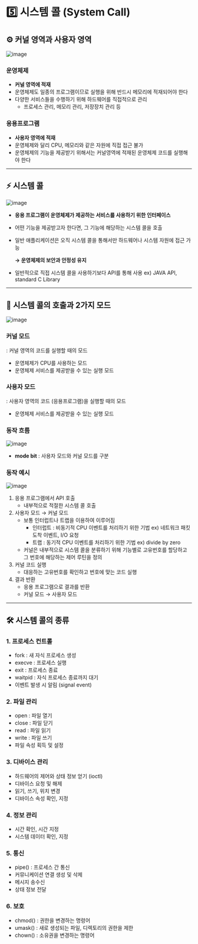 # 5️⃣ 시스템 콜 (System Call)

## ⚙️ 커널 영역과 사용자 영역

![image](https://github.com/user-attachments/assets/2ba50ff3-e60d-498c-8321-be2b33fe8018)

### 운영체제

- **커널 영역에 적재**
- 운영체제도 일종의 프로그램이므로 실행을 위해 반드시 메모리에 적재되어야 한다
- 다양한 서비스들을 수행하기 위해 하드웨어를 직접적으로 관리
    - 프로세스 관리, 메모리 관리, 저장장치 관리 등

### 응용프로그램

- **사용자 영역에 적재**
- 운영체제와 달리 CPU, 메모리와 같은 자원에 직접 접근 불가
- 운영체제의 기능을 제공받기 위해서는 커널영역에 적재된 운영체제 코드를 실행해야 한다

---

## ⚡ 시스템 콜

![image](https://github.com/user-attachments/assets/b3a4cc9f-b6dc-4d5e-93fb-3c1beea18b09)

- **응용 프로그램이 운영체제가 제공하는 서비스를 사용하기 위한 인터페이스**
- 어떤 기능을 제공받고자 한다면, 그 기능에 해당하는 시스템 콜을 호출
- 일반 애플리케이션은 오직 시스템 콜을 통해서만 하드웨어나 시스템 자원에 접근 가능
    
    **→ 운영체제의 보안과 안정성 유지**
    
- 일반적으로 직접 시스템 콜을 사용하기보다 API를 통해 사용 ex) JAVA API, standard C Library

---

## 🔄 시스템 콜의 호출과 2가지 모드

![image](https://github.com/user-attachments/assets/5a04201a-f15a-4fbd-8426-74318e022800)

### 커널 모드

: 커널 영역의 코드를 실행할 때의 모드

- 운영체제가 CPU를 사용하는 모드
- 운영체제 서비스를 제공받을 수 있는 실행 모드

### 사용자 모드

: 사용자 영역의 코드 (응용프로그램)을 실행할 때의 모드

- 운영체제 서비스를 제공받을 수 있는 실행 모드

### 동작 흐름

![image](https://github.com/user-attachments/assets/6cda987e-4b3b-4d56-8927-fec0df9d73ae)

- **mode bit** : 사용자 모드와 커널 모드를 구분

### 동작 예시

![image](https://github.com/user-attachments/assets/9a3225be-8eca-4467-b234-9d901f9b9c7c)

1. 응용 프로그램에서 API 호출
    - 내부적으로 적절한 시스템 콜 호출
2. 사용자 모드 → 커널 모드
    - 보통 인터럽트나 트랩을 이용하여 이루어짐
        - 인터럽트 : 비동기적 CPU 이벤트를 처리하기 위한 기법 ex) 네트워크 패킷 도착 이벤트, I/O 요청
        - 트랩 : 동기적 CPU 이벤트를 처리하기 위한 기법 ex) divide by zero
    - 커널은 내부적으로 시스템 콜을 분류하기 위해 기능별로 고유번호를 할당하고 그 번호에 해당하는 제어 루틴을 정의
3. 커널 코드 실행
    - 대응하는 고유번호를 확인하고 번호에 맞는 코드 실행
4. 결과 반환
    - 응용 프로그램으로 결과를 반환
    - 커널 모드 → 사용자 모드

---

## 🛠️ 시스템 콜의 종류

### 1. 프로세스 컨트롤

- fork : 새 자식 프로세스 생성
- execve : 프로세스 실행
- exit : 프로세스 종료
- waitpid : 자식 프로세스 종료까지 대기
- 이벤트 발생 시 알림 (signal event)

### 2. 파일 관리

- open : 파일 열기
- close : 파일 닫기
- read : 파일 읽기
- write : 파일 쓰기
- 파일 속성 획득 및 설정

### 3. 디바이스 관리

- 하드웨어의 제어와 상태 정보 얻기 (ioctl)
- 디바이스 요청 및 해제
- 읽기, 쓰기, 위치 변경
- 디바이스 속성 확인, 지정

### 4. 정보 관리

- 시간 확인, 시간 지정
- 시스템 데이터 확인, 지정

### 5. 통신

- pipe() : 프로세스 간 통신
- 커뮤니케이션 연결 생성 및 삭제
- 메시지 송수신
- 상태 정보 전달

### 6. 보호

- chmod() : 권한을 변경하는 명령어
- umask() : 새로 생성되는 파일, 디렉토리의 권한을 제한
- chown() : 소유권을 변경하는 명령어

